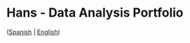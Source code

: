 # Hans - Data Analysis Portfolio 
([Spanish](https://github.com/HansAllTech/Hans_Data_Analysis_Portfolio/blob/main/Proyectos.md#tabla-de-contenido-es--en) | [English](https://github.com/HansAllTech/Hans_Data_Analysis_Portfolio/blob/main/Projects.md#table-of-content-es--en))                                                            
                                                                                                                                                                                  
                                                                                                                    
                                                                                                                                                                  
                                                                                                                        
                                                                                           
                                                                   
                                              
                       
             
           
  
    
  
